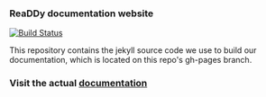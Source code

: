 ### ReaDDy documentation website

[![Build Status](https://travis-ci.org/readdy/readdy_documentation.svg?branch=master)](https://travis-ci.org/readdy/readdy_documentation)

This repository contains the jekyll source code we use to
build our documentation, which is located on this repo's gh-pages branch.

### Visit the actual [documentation](https://readdy.github.io/readdy_documentation/)
